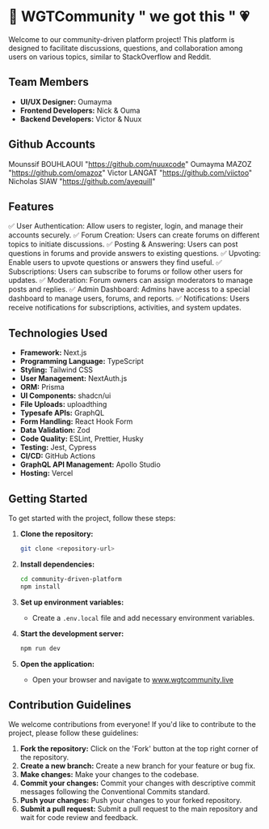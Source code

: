 # 🚀 WGTCommunity " we got this " 💗

Welcome to our community-driven platform project! This platform is designed to facilitate discussions, questions, and collaboration among users on various topics, similar to StackOverflow and Reddit.


## Team Members

- **UI/UX Designer:** Oumayma 
- **Frontend Developers:** Nick & Ouma
- **Backend Developers:** Victor & Nuux
 
## Github  Accounts

Mounssif BOUHLAOUI "https://github.com/nuuxcode"
Oumayma MAZOZ "https://github.com/omazoz"
Victor LANGAT "https://github.com/viictoo"
Nicholas SIAW "https://github.com/ayequill"

## Features

✅ User Authentication: Allow users to register, login, and manage their accounts securely.
✅ Forum Creation: Users can create forums on different topics to initiate discussions.
✅ Posting & Answering: Users can post questions in forums and provide answers to existing questions.
✅ Upvoting: Enable users to upvote questions or answers they find useful.
✅ Subscriptions: Users can subscribe to forums or follow other users for updates.
✅ Moderation: Forum owners can assign moderators to manage posts and replies.
✅ Admin Dashboard: Admins have access to a special dashboard to manage users, forums, and reports.
✅ Notifications: Users receive notifications for subscriptions, activities, and system updates.

## Technologies Used

- **Framework:** Next.js
- **Programming Language:** TypeScript
- **Styling:** Tailwind CSS
- **User Management:** NextAuth.js
- **ORM:** Prisma
- **UI Components:** shadcn/ui
- **File Uploads:** uploadthing
- **Typesafe APIs:** GraphQL
- **Form Handling:** React Hook Form
- **Data Validation:** Zod
- **Code Quality:** ESLint, Prettier, Husky
- **Testing:** Jest, Cypress
- **CI/CD:** GitHub Actions
- **GraphQL API Management:** Apollo Studio
- **Hosting:** Vercel

## Getting Started

To get started with the project, follow these steps:

1. **Clone the repository:**
   ```bash
   git clone <repository-url>
   ```

2. **Install dependencies:**
   ```bash
   cd community-driven-platform
   npm install
   ```

3. **Set up environment variables:**
   - Create a `.env.local` file and add necessary environment variables.

4. **Start the development server:**
   ```bash
   npm run dev
   ```

5. **Open the application:**
   - Open your browser and navigate to www.wgtcommunity.live

## Contribution Guidelines

We welcome contributions from everyone! If you'd like to contribute to the project, please follow these guidelines:

1. **Fork the repository:** Click on the 'Fork' button at the top right corner of the repository.
2. **Create a new branch:** Create a new branch for your feature or bug fix.
3. **Make changes:** Make your changes to the codebase.
4. **Commit your changes:** Commit your changes with descriptive commit messages following the Conventional Commits standard.
5. **Push your changes:** Push your changes to your forked repository.
6. **Submit a pull request:** Submit a pull request to the main repository and wait for code review and feedback.


